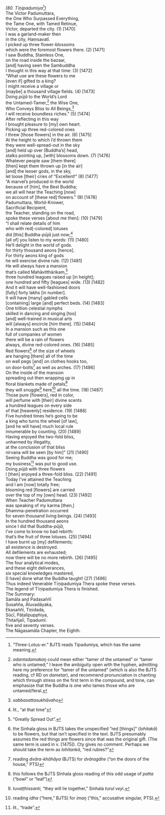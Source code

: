 *\[80. Tīṇipadumiya*[^1]*\]*  
The Victor Padumuttara,  
the One Who Surpassed Everything,  
the Tame One, with Tamed Retinue,  
Victor, departed the city. (1) \[1470\]  
I was a garland-maker then  
in the city, Haṃsavatī.  
I picked up three flower-blossoms  
which were the foremost flowers there. (2) \[1471\]  
I saw Buddha, Stainless One,  
on the road inside the bazaar,  
\[and\] having seen the Sambuddha  
I thought in this way at that time: (3) \[1472\]  
“What use are these flowers to me  
\[even if\] gifted to a king?  
I might receive a village or  
\[maybe\] a thousand village fields. (4) \[1473\]  
Doing *pūjā* to the World’s Lord  
the Untamed-Tamer,[^2] the Wise One,  
Who Conveys Bliss to All Beings,[^3]  
I will receive boundless riches.” (5) \[1474\]  
After reflecting in this way  
I brought pleasure to \[my\] own heart.  
Picking up three red-colored ones  
I threw \[those flowers\] in the air. (6) \[1475\]  
At the height to which I’d thrown them  
they were well-spread-out in the sky  
\[and\] held up over \[Buddha’s\] head,  
stalks pointing up, \[with\] blossoms down. (7) \[1476\]  
Whatever people saw \[them there\]  
\[then\] kept them thrown up \[in the air\]  
\[and\] the lesser gods, in the sky,  
let loose \[their\] cries of “Excellent!” (8) \[1477\]  
“A marvel’s produced in the world  
because of \[him\], the Best Buddha;  
we all will hear the Teaching \[now\]  
on account of \[these red\] flowers.” (9) \[1478\]  
Padumuttara, World-Knower,  
Sacrificial Recipient,  
the Teacher, standing on the road,  
spoke these verses \[about me then\]: (10) \[1479\]  
“I shall relate details of him  
who with red\[-colored\] lotuses  
did \[this\] Buddha-*pūjā* just now;[^4]  
\[all of\] you listen to my words: (11) \[1480\]  
He’ll delight in the world of gods.  
for thirty thousand aeons \[hence\].  
For thirty aeons king of gods  
he will exercise divine rule. (12) \[1481\]  
He will always have a mansion  
that’s called Mahāvitthārikam,[^5]  
three hundred leagues raised up \[in height\];  
one hundred and fifty \[leagues\] wide. (13) \[1482\]  
And it will have well-fashioned doors  
\[fully\] forty lakhs \[in number\].  
It will have \[many\] gabled cells  
\[containing\] large \[and\] perfect beds. (14) \[1483\]  
One trillion celestial nymphs  
skilled in dancing and singing \[too\]  
\[and\] well-trained in musical arts  
will \[always\] encircle \[him there\]. (15) \[1484\]  
In a mansion such as this one  
full of companies of women  
there will be a rain of flowers  
always, divine red-colored ones. (16) \[1485\]  
Red flowers[^6] of the size of wheels  
are hanging \[there\] all of the time  
on wall pegs \[and\] on clothes hooks too,  
on door-bolts[^7] as well as arches. (17) \[1486\]  
On the inside of the mansion  
spreading out then wrapping up in  
floral blankets made of petals[^8]  
they will snuggle[^9] here[^10] all the time. (18) \[1487\]  
Those pure \[flowers\], red in color,  
will perfume with \[their\] divine scents  
a hundred leagues on every side  
of that \[heavenly\] residence. (19) \[1488\]  
Five hundred times he’s going to be  
a king who turns the wheel \[of law\],  
\[and he will have\] much local rule  
innumerable by counting. (20) \[1489\]  
Having enjoyed the two-fold bliss,  
unharmed by illegality,  
at the conclusion of that bliss  
nirvana will be seen \[by him\]” (21) \[1490\]  
Seeing Buddha was good for me;  
my business[^11] was put to good use.  
Doing *pūjā* with three flowers  
I \[then\] enjoyed a three-fold bliss. (22) \[1491\]  
Today I’ve attained the Teaching  
and I am \[now\] totally free;  
blooming red \[flowers\] are carried  
over the top of my \[own\] head. (23) \[1492\]  
When Teacher Padumuttara  
was speaking of my karma \[then,\]  
Dhamma-penetration occurred  
for seven thousand living beings. (24) \[1493\]  
In the hundred thousand aeons  
since I did that Buddha-*pūjā*,  
I’ve come to know no bad rebirth:  
that’s the fruit of three lotuses. (25) \[1494\]  
I have burnt up \[my\] defilements;  
all existence is destroyed.  
All defilements are exhausted;  
now there will be no more rebirth. (26) \[1495\]  
The four analytical modes,  
and these eight deliverances,  
six special knowledges mastered,  
\[I have\] done what the Buddha taught! (27) \[1496\]  
Thus indeed Venerable Tīṇipadumiya Thera spoke these verses.  
The legend of Tīṇipadumiya Thera is finished.  
The Summary:  
Samāla and Padasaññī  
Susañña, Āluvadāyaka,  
Ekasaññī, Tiṇidada,  
Sūcī, Pāṭalipupphiya,  
Ṭhitañjalī, Tipadumī:  
five and seventy verses.  
The Nāgasamāla Chapter, the Eighth.  
[^1]: “Three-Lotus-er.” BJTS reads Tipadumiya, which has the same
    meaning.  
[^2]: *adantadamakaŋ* could mean either “tamer of the untamed” or “tamer
    who is untamed;” I leave the ambiguity open with the hyphen,
    admitting here my preference for “tamer of the untamed” (which is
    also the BJTS reading, cf RD on *dametar*), and recommend
    pronunciation in chanting which through stress on the first term in
    the compound, and tone, can emphasize that the Buddha is one who
    tames those who are untamed/feral.  
[^3]: *sabbasattasukhāvaho*  
[^4]: lit., “at that time”  
[^5]: “Greatly Spread Out”.  
[^6]: the Sinhala gloss in BJTS takes the unspecified “red \[things\]”
    (*lohitakā*) to be flowers, but that isn’t specified in the text.
    BJTS presumably assumes the red things are flowers since that was
    the original gift. (The same term is used in v. \[1475\]). Cty gives
    no comment. Perhaps we should take the term as *lohitankā*, “red
    rubies?”  
[^7]: reading *dvāra-khāhāya* (BJTS) for *dvāragāhe* (“on the doors of
    the house,” PTS)  
[^8]: this follows the BJTS SInhala gloss reading of this odd usage of
    *patta* (“bowl” or “leaf”)  
[^9]: *tuvaṭṭhissanti*, “they will lie together,” Sinhala *turul vey*i.  
[^10]: reading *idha* (“here,” BJTS) for *imaŋ* (“this,” accusative
    singular, PTS).  
[^11]: lit., “trade”.
